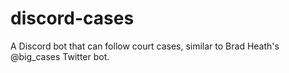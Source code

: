 # discord-cases
A Discord bot that can follow court cases, similar to Brad Heath's @big_cases Twitter bot.
